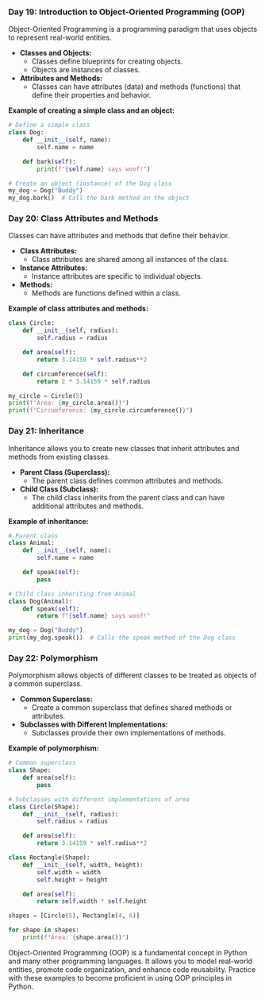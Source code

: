 ### **Day 19: Introduction to Object-Oriented Programming (OOP)**
Object-Oriented Programming is a programming paradigm that uses objects to represent real-world entities.

- **Classes and Objects:**
  - Classes define blueprints for creating objects.
  - Objects are instances of classes.
- **Attributes and Methods:**
  - Classes can have attributes (data) and methods (functions) that define their properties and behavior.

**Example of creating a simple class and an object:**
```python
# Define a simple class
class Dog:
    def __init__(self, name):
        self.name = name

    def bark(self):
        print(f"{self.name} says woof!")

# Create an object (instance) of the Dog class
my_dog = Dog("Buddy")
my_dog.bark()  # Call the bark method on the object
```

### **Day 20: Class Attributes and Methods**
Classes can have attributes and methods that define their behavior.

- **Class Attributes:**
  - Class attributes are shared among all instances of the class.
- **Instance Attributes:**
  - Instance attributes are specific to individual objects.
- **Methods:**
  - Methods are functions defined within a class.

**Example of class attributes and methods:**
```python
class Circle:
    def __init__(self, radius):
        self.radius = radius

    def area(self):
        return 3.14159 * self.radius**2

    def circumference(self):
        return 2 * 3.14159 * self.radius

my_circle = Circle(5)
print(f"Area: {my_circle.area()}")
print(f"Circumference: {my_circle.circumference()}")
```

### **Day 21: Inheritance**
Inheritance allows you to create new classes that inherit attributes and methods from existing classes.

- **Parent Class (Superclass):**
  - The parent class defines common attributes and methods.
- **Child Class (Subclass):**
  - The child class inherits from the parent class and can have additional attributes and methods.

**Example of inheritance:**
```python
# Parent class
class Animal:
    def __init__(self, name):
        self.name = name

    def speak(self):
        pass

# Child class inheriting from Animal
class Dog(Animal):
    def speak(self):
        return f"{self.name} says woof!"

my_dog = Dog("Buddy")
print(my_dog.speak())  # Calls the speak method of the Dog class
```

### **Day 22: Polymorphism**
Polymorphism allows objects of different classes to be treated as objects of a common superclass.

- **Common Superclass:**
  - Create a common superclass that defines shared methods or attributes.
- **Subclasses with Different Implementations:**
  - Subclasses provide their own implementations of methods.

**Example of polymorphism:**
```python
# Common superclass
class Shape:
    def area(self):
        pass

# Subclasses with different implementations of area
class Circle(Shape):
    def __init__(self, radius):
        self.radius = radius

    def area(self):
        return 3.14159 * self.radius**2

class Rectangle(Shape):
    def __init__(self, width, height):
        self.width = width
        self.height = height

    def area(self):
        return self.width * self.height

shapes = [Circle(5), Rectangle(4, 6)]

for shape in shapes:
    print(f"Area: {shape.area()}")
```

Object-Oriented Programming (OOP) is a fundamental concept in Python and many other programming languages. It allows you to model real-world entities, promote code organization, and enhance code reusability. Practice with these examples to become proficient in using OOP principles in Python.